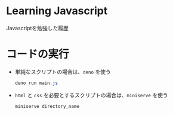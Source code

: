# Learning Javascript

Javascriptを勉強した履歴

# コードの実行

* 単純なスクリプトの場合は、`deno` を使う
    ```powershell
    deno run main.js
    ```

* `html` と `css` を必要とするスクリプトの場合は、`miniserve` を使う

    ```powershell
    miniserve directory_name
    ```
